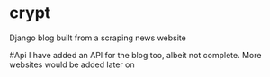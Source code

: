 # crypt
Django blog built from a scraping news website

#Api 
I have added an API for the blog too, albeit not complete. 
More websites would be added later on 
